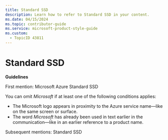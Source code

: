```yaml
---
title: Standard SSD
description: Learn how to refer to Standard SSD in your content.
ms.date: 04/15/2024
ms.topic: contributor-guide
ms.service: microsoft-product-style-guide
ms.custom:
  - TopicID 43811
---
```



# Standard SSD

**Guidelines**

First mention: Microsoft Azure Standard SSD

You can omit *Microsoft* if at least one of the following conditions applies:

- The Microsoft logo appears in proximity to the Azure service name—like on the same screen or surface.
- The word *Microsoft* has already been used in text earlier in the communication—like in an earlier reference to a product name.

Subsequent mentions: Standard SSD

